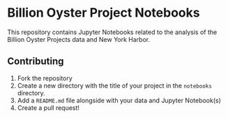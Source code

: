 # Billion Oyster Project Notebooks

This repository contains Jupyter Notebooks related to the analysis of the Billion Oyster Projects data and New York Harbor.

## Contributing

1. Fork the repository
2. Create a new directory with the title of your project in the `notebooks` directory.
3. Add a `README.md` file alongside with your data and Jupyter Notebook(s)
4. Create a pull request!
